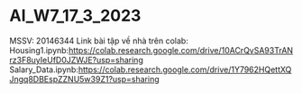 # AI_W7_17_3_2023
MSSV: 20146344
Link bài tập về nhà trên colab:
Housing1.ipynb:https://colab.research.google.com/drive/10ACrQvSA93TrANrz3F8uyIeUfD0JZWJE?usp=sharing
Salary_Data.ipynb:https://colab.research.google.com/drive/1Y7962HQettXQJngq8DBEspZZNU5w39Z1?usp=sharing
